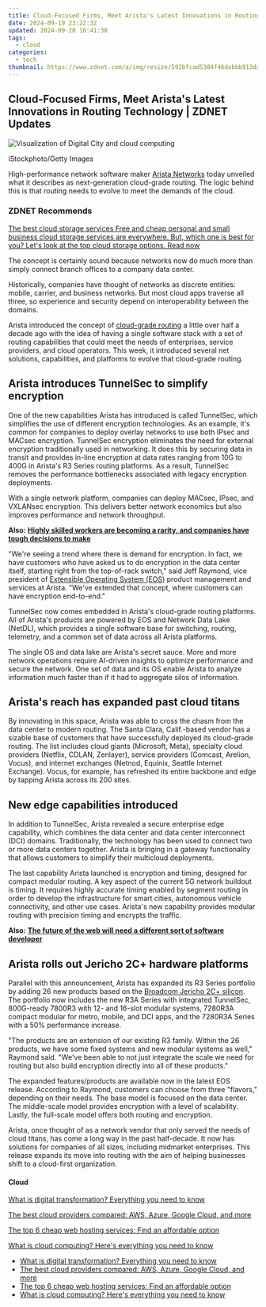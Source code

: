 ```yaml
---
title: Cloud-Focused Firms, Meet Arista's Latest Innovations in Routing Technology | ZDNET Updates
date: 2024-09-19 23:22:32
updated: 2024-09-20 10:41:30
tags:
  - cloud
categories:
  - tech
thumbnail: https://www.zdnet.com/a/img/resize/592bfcad5384f46dabbb913da902f909f7701db0/2020/11/23/b77b341b-aca5-4dc4-b528-37a0a08b4ff2/multicloud-2020-intro.jpg?width=278&height=156&fit=crop&auto=webp
---
```


## Cloud-Focused Firms, Meet Arista's Latest Innovations in Routing Technology | ZDNET Updates

![Visualization of Digital City and cloud computing](https://www.zdnet.com/a/img/resize/a043cb6825ec929008e9b4927f22fcdd545a4f4f/2020/11/23/b77b341b-aca5-4dc4-b528-37a0a08b4ff2/multicloud-2020-intro.jpg?auto=webp&width=1280)

iStockphoto/Getty Images

High-performance network software maker [Arista Networks](https://www.arista.com/en/) today unveiled what it describes as next-generation cloud-grade routing. The logic behind this is that routing needs to evolve to meet the demands of the cloud.

### **ZDNET** Recommends

[The best cloud storage services Free and cheap personal and small business cloud storage services are everywhere. But, which one is best for you? Let's look at the top cloud storage options.  Read now](https://www.zdnet.com/article/best-cloud-storage/)

The concept is certainly sound because networks now do much more than simply connect branch offices to a company data center. 

Historically, companies have thought of networks as discrete entities: mobile, carrier, and business networks. But most cloud apps traverse all three, so experience and security depend on interoperability between the domains.

Arista introduced the concept of [cloud-grade routing](https://www.arista.com/en/solutions/cloud-scale-routing) a little over half a decade ago with the idea of having a single software stack with a set of routing capabilities that could meet the needs of enterprises, service providers, and cloud operators. This week, it introduced several net solutions, capabilities, and platforms to evolve that cloud-grade routing. 

## Arista introduces TunnelSec to simplify encryption 

One of the new capabilities Arista has introduced is called TunnelSec, which simplifies the use of different encryption technologies. As an example, it's common for companies to deploy overlay networks to use both IPsec and MACsec encryption. TunnelSec encryption eliminates the need for external encryption traditionally used in networking. It does this by securing data in transit and provides in-line encryption at data rates ranging from 10G to 400G in Arista's R3 Series routing platforms. As a result, TunnelSec removes the performance bottlenecks associated with legacy encryption deployments. 

With a single network platform, companies can deploy MACsec, IPsec, and VXLANsec encryption. This delivers better network economics but also improves performance and network throughput. 

**Also:** [**Highly skilled workers are becoming a rarity, and companies have tough decisions to make**](https://www.zdnet.com/article/highly-skilled-workers-are-becoming-a-rarity-and-returning-to-the-office-is-unpopular-with-employees-tech-companies-have-tough-decisions-to-make/)

"We're seeing a trend where there is demand for encryption. In fact, we have customers who have asked us to do encryption in the data center itself, starting right from the top-of-rack switch," said Jeff Raymond, vice president of [Extensible Operating System (EOS)](https://www.arista.com/en/products/eos) product management and services at Arista. "We've extended that concept, where customers can have encryption end-to-end."

TunnelSec now comes embedded in Arista's cloud-grade routing platforms. All of Arista's products are powered by EOS and Network Data Lake (NetDL), which provides a single software base for switching, routing, telemetry, and a common set of data across all Arista platforms. 

The single OS and data lake are Arista's secret sauce. More and more network operations require AI-driven insights to optimize performance and secure the network. One set of data and its OS enable Arista to analyze information much faster than if it had to aggregate silos of information.

## Arista's reach has expanded past cloud titans 

By innovating in this space, Arista was able to cross the chasm from the data center to modern routing. The Santa Clara, Calif.-based vendor has a sizable base of customers that have successfully deployed its cloud-grade routing. The list includes cloud giants (Microsoft, Meta), specialty cloud providers (Netflix, CDLAN, Zenlayer), service providers (Comcast, Arelion, Vocus), and internet exchanges (Netnod, Equinix, Seattle Internet Exchange). Vocus, for example, has refreshed its entire backbone and edge by tapping Arista across its 200 sites. 

## New edge capabilities introduced 

In addition to TunnelSec, Arista revealed a secure enterprise edge capability, which combines the data center and data center interconnect (DCI) domains. Traditionally, the technology has been used to connect two or more data centers together. Arista is bringing in a gateway functionality that allows customers to simplify their multicloud deployments.

The last capability Arista launched is encryption and timing, designed for compact modular routing. A key aspect of the current 5G network buildout is timing. It requires highly accurate timing enabled by segment routing in order to develop the infrastructure for smart cities, autonomous vehicle connectivity, and other use cases. Arista's new capability provides modular routing with precision timing and encrypts the traffic.

**Also:** [**The future of the web will need a different sort of software developer**](https://www.zdnet.com/article/the-future-of-the-web-will-need-a-different-sort-of-software-developer/)

## Arista rolls out Jericho 2C+ hardware platforms 

Parallel with this announcement, Arista has expanded its R3 Series portfolio by adding 26 new products based on the [Broadcom Jericho 2C+ silicon](https://www.broadcom.com/products/ethernet-connectivity/switching/stratadnx/bcm88850). The portfolio now includes the new R3A Series with integrated TunnelSec, 800G-ready 7800R3 with 12- and 16-slot modular systems, 7280R3A compact modular for metro, mobile, and DCI apps, and the 7280R3A Series with a 50% performance increase.

"The products are an extension of our existing R3 family. Within the 26 products, we have some fixed systems and new modular systems as well," Raymond said. "We've been able to not just integrate the scale we need for routing but also build encryption directly into all of these products."

The expanded features/products are available now in the latest EOS release. According to Raymond, customers can choose from three "flavors," depending on their needs. The base model is focused on the data center. The middle-scale model provides encryption with a level of scalability. Lastly, the full-scale model offers both routing and encryption.

Arista, once thought of as a network vendor that only served the needs of cloud titans, has come a long way in the past half-decade. It now has solutions for companies of all sizes, including midmarket enterprises. This release expands its move into routing with the aim of helping businesses shift to a cloud-first organization. 

#### Cloud

[​What is digital transformation? Everything you need to know](https://www.zdnet.com/article/what-is-digital-transformation-everything-you-need-to-know-about-how-technology-is-reshaping/ "​What is digital transformation? Everything you need to know")

[The best cloud providers compared: AWS, Azure, Google Cloud, and more](https://www.zdnet.com/article/the-top-cloud-providers-of-2021-aws-microsoft-azure-google-cloud-hybrid-saas/ "The best cloud providers compared: AWS, Azure, Google Cloud, and more")

[The top 6 cheap web hosting services: Find an affordable option](https://www.zdnet.com/article/best-cheap-web-hosting/ "The top 6 cheap web hosting services: Find an affordable option")

[What is cloud computing? Here's everything you need to know](https://www.zdnet.com/article/what-is-cloud-computing-everything-you-need-to-know-about-the-cloud/ "What is cloud computing? Here's everything you need to know")

* [​What is digital transformation? Everything you need to know](https://www.zdnet.com/article/what-is-digital-transformation-everything-you-need-to-know-about-how-technology-is-reshaping/ "​What is digital transformation? Everything you need to know")
* [The best cloud providers compared: AWS, Azure, Google Cloud, and more](https://www.zdnet.com/article/the-top-cloud-providers-of-2021-aws-microsoft-azure-google-cloud-hybrid-saas/ "The best cloud providers compared: AWS, Azure, Google Cloud, and more")
* [The top 6 cheap web hosting services: Find an affordable option](https://www.zdnet.com/article/best-cheap-web-hosting/ "The top 6 cheap web hosting services: Find an affordable option")
* [What is cloud computing? Here's everything you need to know](https://www.zdnet.com/article/what-is-cloud-computing-everything-you-need-to-know-about-the-cloud/ "What is cloud computing? Here's everything you need to know")

<ins class="adsbygoogle"
     style="display:block"
     data-ad-format="autorelaxed"
     data-ad-client="ca-pub-7571918770474297"
     data-ad-slot="1223367746"></ins>



<ins class="adsbygoogle"
     style="display:block"
     data-ad-client="ca-pub-7571918770474297"
     data-ad-slot="8358498916"
     data-ad-format="auto"
     data-full-width-responsive="true"></ins>
